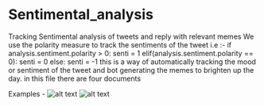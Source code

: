 # Sentimental_analysis
Tracking Sentimental analysis of tweets and reply with relevant memes
 We use the polarity measure to track the sentiments of the tweet
i.e :- 
 if analysis.sentiment.polarity > 0:
				senti = 1
			elif(analysis.sentiment.polarity == 0):
				senti = 0
			else:
				senti = -1
 this is a way of automatically tracking the mood or sentiment of the tweet and bot generating the memes to brighten up the day.
 in this file  there are four documents
 
 Examples - 
 ![alt text](https://raw.githubusercontent.com/vishvanath45/Sentimental_analysis/master/Tweet_Senti_Analysis_2.png) 
 ![alt text](https://raw.githubusercontent.com/vishvanath45/Sentimental_analysis/master/Tweet_Senti_analysis_1.png) 

